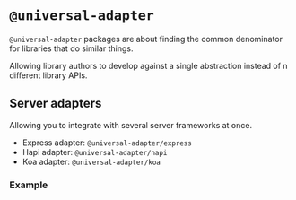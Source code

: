 # `@universal-adapter`

`@universal-adapter` packages are about finding the common denominator for libraries that do similar things.

Allowing library authors to develop against a single abstraction instead of n different library APIs.

## Server adapters

Allowing you to integrate with several server frameworks at once.

 - Express adapter: `@universal-adapter/express`
 - Hapi adapter: `@universal-adapter/hapi`
 - Koa adapter: `@universal-adapter/koa`

### Example


